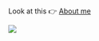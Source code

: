 Look at this 👉 [About me](https://zigorewslike.github.io)

![](https://cdn.betterttv.net/emote/612373ae76ea4e2b9f78d751/3x)
